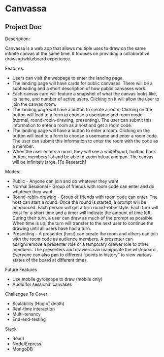 # Canvassa


## Project Doc

Description:

Canvassa is a web app that allows multiple uses to draw on the same infinite canvas at the same time. It focuses on providing a collaborative drawing/whiteboard experience.

Features:



* Users can visit the webpage to enter the landing page.
* The landing page will have cards for public canvases. There will be a subheading and a short description of how public canvases work.
* Each canvas card will feature a snapshot of what the canvas looks like, its name, and number of active users. Clicking on it will allow the user to join the canvas room.
* The landing page will have a button to create a room. Clicking on the button will lead to a form to choose a username and room mode (normal, round-robin-drawing, presenting). The user can submit this information to enter a room as a host and get a room code.
* The landing page will have a button to enter a room. Clicking on the button will lead to a form to choose a username and enter a room code. The user can submit this information to enter the room with the code as a member.
* When the user enters a room, they will see a whiteboard, toolbar, back button, members list and be able to zoom in/out and pan. The canvas will be infinitely large. [To Research]

Modes:



* Public - Anyone can join and do whatever they want
* Normal Sessional - Group of friends with room code can enter and do whatever they want
* Round-robin-drawing - Group of friends with room code can enter. The host can start a round. Once the round is started, a prompt will be announced. Each person will get a turn round-robin style. Each turn will exist for a short time and a timer will indicate the amount of time left. During their turn, a user can draw as much of the prompt as possible. When time is up, the turn will transfer to the next user to continue the drawing until all users have had a turn.
* Presenting - A presenter (host) can create the room and others can join with the room code as audience members. A presenter can assign/remove a presenter role or a temporary drawer role to other members. The presenters and drawers can manipulate the whiteboard. Everyone can also pan to different “points in history” to view various states of the board at different times.

Future Features



* Use mobile gyroscope to draw (mobile only)
* Audio for sessional canvases

Challenges To Cover:



* Scalability (Hug of death)
* Real-time interaction
* Multi-tenancy 
* End-end-testing

Stack



* React
* Node/Express
* MongoDB